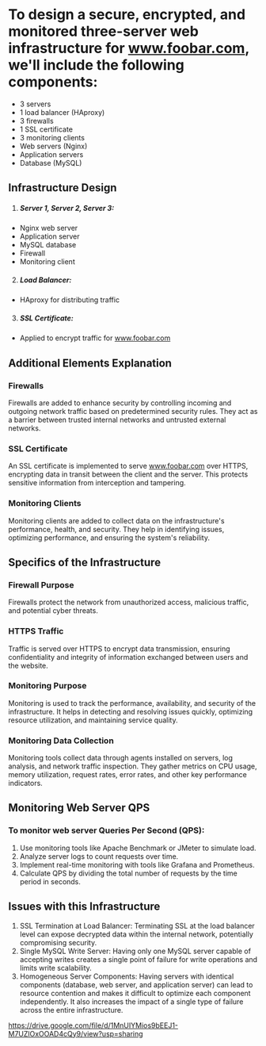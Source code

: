 # To design a secure, encrypted, and monitored three-server web infrastructure for www.foobar.com, we'll include the following components:
* 3 servers
* 1 load balancer (HAproxy)
* 3 firewalls
* 1 SSL certificate
* 3 monitoring clients
* Web servers (Nginx)
* Application servers
* Database (MySQL)
## Infrastructure Design
1. ##### Server 1, Server 2, Server 3:
* Nginx web server
* Application server
* MySQL database
* Firewall
* Monitoring client
2. ##### Load Balancer:
* HAproxy for distributing traffic
3. ##### SSL Certificate:
* Applied to encrypt traffic for www.foobar.com
## Additional Elements Explanation
### Firewalls
Firewalls are added to enhance security by controlling incoming and outgoing network traffic based on predetermined security rules. They act as a barrier between trusted internal networks and untrusted external networks.
### SSL Certificate
An SSL certificate is implemented to serve www.foobar.com over HTTPS, encrypting data in transit between the client and the server. This protects sensitive information from interception and tampering.
### Monitoring Clients
Monitoring clients are added to collect data on the infrastructure's performance, health, and security. They help in identifying issues, optimizing performance, and ensuring the system's reliability.
## Specifics of the Infrastructure
### Firewall Purpose
Firewalls protect the network from unauthorized access, malicious traffic, and potential cyber threats.
### HTTPS Traffic
Traffic is served over HTTPS to encrypt data transmission, ensuring confidentiality and integrity of information exchanged between users and the website.
### Monitoring Purpose
Monitoring is used to track the performance, availability, and security of the infrastructure. It helps in detecting and resolving issues quickly, optimizing resource utilization, and maintaining service quality.
### Monitoring Data Collection
Monitoring tools collect data through agents installed on servers, log analysis, and network traffic inspection. They gather metrics on CPU usage, memory utilization, request rates, error rates, and other key performance indicators.
## Monitoring Web Server QPS
### To monitor web server Queries Per Second (QPS):
1. Use monitoring tools like Apache Benchmark or JMeter to simulate load.
2. Analyze server logs to count requests over time.
3. Implement real-time monitoring with tools like Grafana and Prometheus.
4. Calculate QPS by dividing the total number of requests by the time period in seconds.
## Issues with this Infrastructure
1. SSL Termination at Load Balancer: Terminating SSL at the load balancer level can expose decrypted data within the internal network, potentially compromising security.
2. Single MySQL Write Server: Having only one MySQL server capable of accepting writes creates a single point of failure for write operations and limits write scalability.
3. Homogeneous Server Components: Having servers with identical components (database, web server, and application server) can lead to resource contention and makes it difficult to optimize each component independently. It also increases the impact of a single type of failure across the entire infrastructure.


https://drive.google.com/file/d/1MnUIYMios9bEEJ1-M7UZlOxOOAD4cQy9/view?usp=sharing
